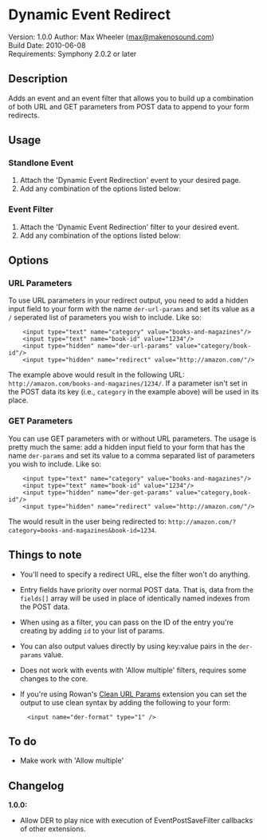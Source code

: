 # Dynamic Event Redirect #

Version: 1.0.0
Author: Max Wheeler ([max@makenosound.com](max@makenosound.com))  
Build Date: 2010-06-08  
Requirements: Symphony 2.0.2 or later

## Description ##

Adds an event and an event filter that allows you to build up a combination of both URL and GET parameters from POST data to append to your form redirects.

## Usage ##
### Standlone Event ###

1. Attach the 'Dynamic Event Redirection' event to your desired page.
2. Add any combination of the options listed below:

### Event Filter ###
1. Attach the 'Dynamic Event Redirection' filter to your desired event.
2. Add any combination of the options listed below:

## Options ##
### URL Parameters ###

To use URL parameters in your redirect output, you need to add a hidden input field to your form with the name `der-url-params` and set its value as a `/` seperated list of parameters you wish to include. Like so:

		<input type="text" name="category" value="books-and-magazines"/>
		<input type="text" name="book-id" value="1234"/>
		<input type="hidden" name="der-url-params" value="category/book-id"/>
		<input type="hidden" name="redirect" value="http://amazon.com/"/>

The example above would result in the following URL: `http://amazon.com/books-and-magazines/1234/`. If a parameter isn't set in the POST data its key (i.e., `category` in the example above) will be used in its place.

### GET Parameters ###

You can use GET parameters with or without URL parameters. The usage is pretty much the same: add a hidden input field to your form that has the name `der-params` and set its value to a comma separated list of parameters you wish to include. Like so:

		<input type="text" name="category" value="books-and-magazines"/>
		<input type="text" name="book-id" value="1234"/>
		<input type="hidden" name="der-get-params" value="category,book-id"/>
		<input type="hidden" name="redirect" value="http://amazon.com/"/>

The would result in the user being redirected to: `http://amazon.com/?category=books-and-magazines&book-id=1234`.

## Things to note ##

* You'll need to specify a redirect URL, else the filter won't do anything.
* Entry fields have priority over normal POST data. That is, data from the `fields[]` array will be used in place of identically named indexes from the POST data.
* When using as a filter, you can pass on the ID of the entry you're creating by adding `id` to your list of params.
* You can also output values directly by using key:value pairs in the `der-params` value.
* Does not work with events with 'Allow multiple' filters, requires some changes to the core.
* If you're using Rowan's [Clean URL Params](http://overture21.com/forum/comments.php?DiscussionID=795) extension you can set the output to use clean syntax by adding the following to your form:
	
		<input name="der-format" type="1" />

## To do ##

* Make work with 'Allow multiple'

## Changelog ##


**1.0.0:**

* Allow DER to play nice with execution of EventPostSaveFilter callbacks of other extensions.
